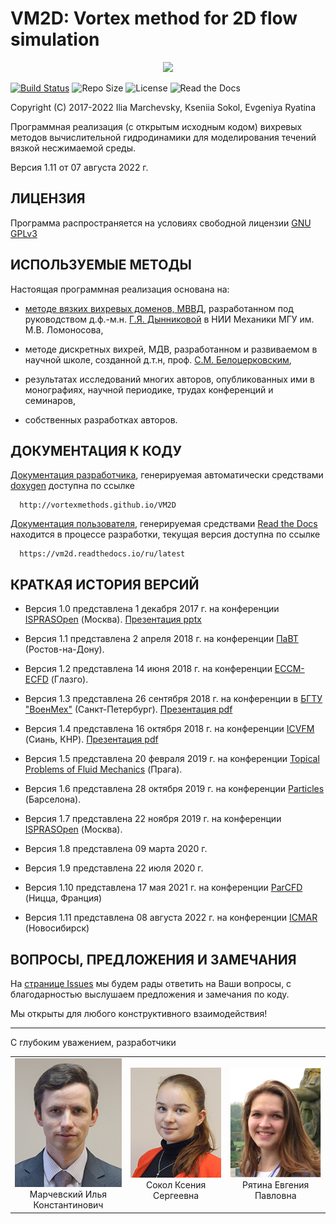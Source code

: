 VM2D: Vortex method for 2D flow simulation
==========================================

<p align="center"><img src="https://vortexmethods.github.io/VM2D/LOGO.png"></p>

[![Build Status](https://img.shields.io/travis/vortexmethods/VM2D.svg)](http://travis-ci.org/vortexmethods/VM2D)
![Repo Size](https://img.shields.io/github/repo-size/vortexmethods/VM2D.svg)
![License](https://img.shields.io/github/license/vortexmethods/VM2D.svg)
![Read the Docs](https://img.shields.io/readthedocs/vm2d)


Copyright (C) 2017-2022 Ilia Marchevsky, Kseniia Sokol, Evgeniya Ryatina

Программная реализация (с открытым исходным кодом) вихревых методов вычислительной гидродинамики для моделирования течений вязкой несжимаемой среды. 

Версия 1.11 от 07 августа 2022 г.

ЛИЦЕНЗИЯ
--------

Программа распространяется на условиях свободной лицензии [GNU GPLv3](https://www.gnu.org/licenses/gpl.txt)
   
   
ИСПОЛЬЗУЕМЫЕ МЕТОДЫ
-------------------
   
Настоящая программная реализация основана на: 

* [методе вязких вихревых доменов, МВВД](http://en.wikipedia.org/wiki/Viscous_vortex_domains_method), разработанном под руководством д.ф.-м.н. [Г.Я. Дынниковой](https://ru.wikipedia.org/wiki/Дынникова,_Галина_Яковлевна) в НИИ Механики МГУ им. М.В. Ломоносова,

* методе дискретных вихрей, МДВ, разработанном и развиваемом в научной школе, созданной д.т.н, проф. [С.М. Белоцерковским](https://ru.wikipedia.org/wiki/Белоцерковский,_Сергей_Михайлович),
	 
* результатах исследований многих авторов, опубликованных ими в монографиях, научной периодике, трудах конференций и семинаров,
	 
* собственных разработках авторов.


ДОКУМЕНТАЦИЯ К КОДУ
-------------------

[Документация разработчика](http://vortexmethods.github.io/VM2D), генерируемая автоматически средствами [doxygen](http://www.doxygen.org) доступна по ссылке

      http://vortexmethods.github.io/VM2D
  
[Документация пользователя](https://vm2d.readthedocs.io/ru/latest), генерируемая средствами [Read the Docs](https://readthedocs.org) находится в процессе разработки, текущая версия доступна по ссылке

      https://vm2d.readthedocs.io/ru/latest

КРАТКАЯ ИСТОРИЯ ВЕРСИЙ
----------------------

* Версия 1.0 представлена 1 декабря 2017 г. на конференции [ISPRASOpen](http://www.ispras.ru/reports/opencloudconf-2017.php) (Москва). [Презентация pptx](https://github.com/vortexmethods/PresentationVM2D/blob/master/Presentation-1.0.pptx)

* Версия 1.1 представлена 2 апреля 2018 г. на конференции [ПаВТ](http://agora.guru.ru/display.php?conf=pavt2018) (Ростов-на-Дону). 

* Версия 1.2 представлена 14 июня 2018 г. на конференции [ECCM-ECFD](http://www.eccm-ecfd2018.org/frontal/introduction.asp) (Глазго). 

* Версия 1.3 представлена 26 сентября 2018 г. на конференции в [БГТУ "ВоенМех"](https://www.voenmeh.ru/science/conferences/gasjets) (Санкт-Петербург). [Презентация pdf](https://github.com/vortexmethods/PresentationVM2D/blob/master/Presentation-1.3.pdf)

* Версия 1.4 представлена 16 октября 2018 г. на конференции [ICVFM](http://icvfm2018.xjtu.edu.cn/) (Сиань, КНР). [Презентация pdf](https://github.com/vortexmethods/PresentationVM2D/blob/master/Presentation-1.4.pdf)

* Версия 1.5 представлена 20 февраля 2019 г. на конференции [Topical Problems of Fluid Mechanics](http://www.it.cas.cz/fm/) (Прага). 

* Версия 1.6 представлена 28 октября 2019 г. на конференции [Particles](https://congress.cimne.com/particles2019/) (Барселона). 

* Версия 1.7 представлена 22 ноября 2019 г. на конференции [ISPRASOpen](https://www.isprasopen.ru/) (Москва). 

* Версия 1.8 представлена 09 марта 2020 г. 

* Версия 1.9 представлена 22 июля 2020 г. 

* Версия 1.10 представлена 17 мая 2021 г. на конференции [ParCFD](https://parcfd2020.sciencesconf.org/) (Ницца, Франция) 

* Версия 1.11 представлена 08 августа 2022 г. на конференции [ICMAR](http://conf.nsc.ru/icmar2022/) (Новосибирск) 


ВОПРОСЫ, ПРЕДЛОЖЕНИЯ И ЗАМЕЧАНИЯ
--------------------------------

На [странице Issues](https://github.com/vortexmethods/VM2D/issues) мы будем рады ответить на Ваши вопросы, с благодарностью выслушаем предложения и замечания по коду.

Мы открыты для любого конструктивного взаимодействия!


---
С глубоким уважением,
разработчики

<table width="500" border="0" cellpadding="5">

<tr>

<td align="center" valign="center" width="20%">
<img src="docs/_static/authors/Marchevsky.jpg" alt="Марчевский И.К."/>
<br />
Марчевский Илья Константинович
</td>

<td align="center" valign="center" width="20%">
<img src="docs/_static/authors/Sokol.jpg" alt="Сокол К.С."/>
<br />
Сокол Ксения Сергеевна
</td>

<td align="center" valign="center" width="20%">
<img src="docs/_static/authors/Ryatina.jpg" alt="Рятина Е.П."/>
<br />
Рятина Евгения Павловна
</td>

</tr>

</table>
